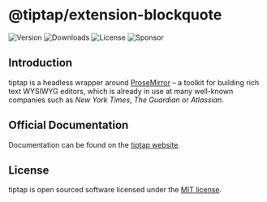 # @tiptap/extension-blockquote

![Version](https://img.shields.io/npm/v/@tiptap/extension-blockquote.svg?label=version) ![Downloads](https://img.shields.io/npm/dm/@tiptap/extension-blockquote.svg) ![License](https://img.shields.io/npm/l/@tiptap/extension-blockquote.svg) ![Sponsor](https://img.shields.io/static/v1?label=Sponsor&message=%E2%9D%A4&logo=GitHub)

## Introduction

tiptap is a headless wrapper around [ProseMirror](https://ProseMirror.net) – a toolkit for building rich text WYSIWYG editors, which is already in use at many well-known companies such as *New York Times*, *The Guardian* or *Atlassian*.

## Official Documentation

Documentation can be found on the [tiptap website](https://tiptap.dev).

## License

tiptap is open sourced software licensed under the [MIT license](https://github.com/ueberdosis/tiptap/blob/main/LICENSE.md).